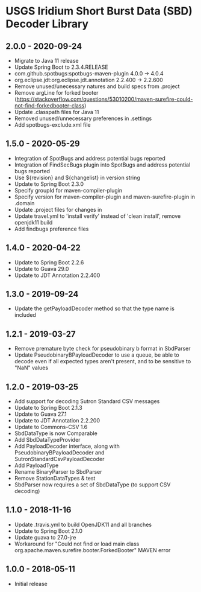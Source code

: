 # USGS Iridium Short Burst Data (SBD) Decoder Library

## 2.0.0 - 2020-09-24
 * Migrate to Java 11 release 
 * Update Spring Boot to 2.3.4.RELEASE
 * com.github.spotbugs:spotbugs-maven-plugin 4.0.0 -> 4.0.4
 * org.eclipse.jdt:org.eclipse.jdt.annotation 2.2.400 -> 2.2.600
 * Remove unused/unecessary natures and build specs from .project
 * Remove argLine for forked booter (https://stackoverflow.com/questions/53010200/maven-surefire-could-not-find-forkedbooter-class)
 * Update .classpath files for Java 11
 * Removed unused/unnecessary preferences in .settings
 * Add spotbugs-exclude.xml file
  
## 1.5.0 - 2020-05-29
 * Integration of SpotBugs and address potential bugs reported
 * Integration of FindSecBugs plugin into SpotBugs and address potential bugs reported
 * Use ${revision} and ${changelist} in version string
 * Update to Spring Boot 2.3.0
 * Specify groupId for maven-compiler-plugin
 * Specify version for maven-compiler-plugin and maven-surefire-plugin in .domain
 * Update .project files for changes in <natures>
 * Update travel.yml to 'install verify' instead of 'clean install', remove openjdk11 build 
 * Add findbugs preference files

## 1.4.0 - 2020-04-22
 * Update to Spring Boot 2.2.6
 * Update to Guava 29.0
 * Update to JDT Annotation 2.2.400

## 1.3.0 - 2019-09-24
 * Update the getPayloadDecoder method so that the type name is included
 
## 1.2.1 - 2019-03-27
 * Remove premature byte check for pseudobinary b format in SbdParser
 * Update PseudobinaryBPayloadDecoder to use a queue, be able to decode even if all expected types aren't present, and to be sensitive to "NaN" values

## 1.2.0 - 2019-03-25
 * Add support for decoding Sutron Standard CSV messages
 * Update to Spring Boot 2.1.3
 * Update to Guava 27.1
 * Update to JDT Annotation 2.2.200
 * Update to Commons-CSV 1.6
 * SbdDataType is now Comparable
 * Add SbdDataTypeProvider
 * Add PayloadDecoder interface, along with PseudobinaryBPayloadDecoder and SutronStandardCsvPayloadDecoder
 * Add PayloadType
 * Rename BinaryParser to SbdParser
 * Remove StationDataTypes & test
 * SbdParser now requires a set of SbdDataType (to support CSV decoding)
 
## 1.1.0 - 2018-11-16
 * Update .travis.yml to build OpenJDK11 and all branches
 * Update to Spring Boot 2.1.0
 * Update guava to 27.0-jre
 * Workaround for "Could not find or load main class org.apache.maven.surefire.booter.ForkedBooter" MAVEN error

## 1.0.0 - 2018-05-11
 * Initial release
